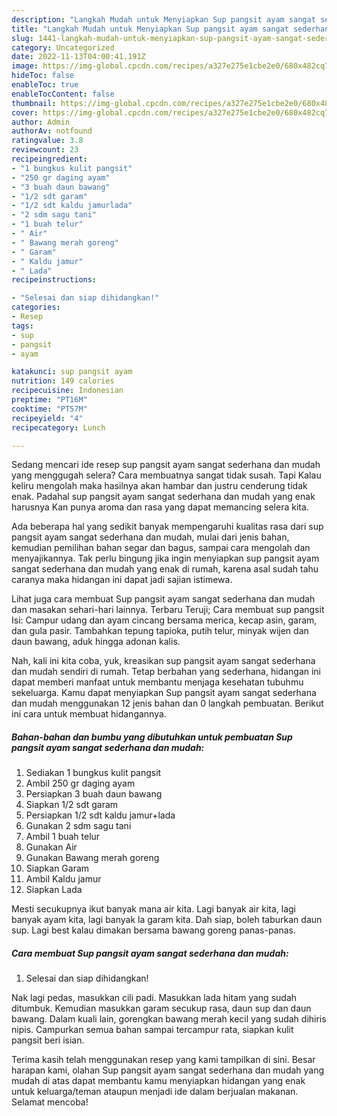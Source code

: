```yaml
---
description: "Langkah Mudah untuk Menyiapkan Sup pangsit ayam sangat sederhana dan mudah Anti Gagal"
title: "Langkah Mudah untuk Menyiapkan Sup pangsit ayam sangat sederhana dan mudah Anti Gagal"
slug: 1441-langkah-mudah-untuk-menyiapkan-sup-pangsit-ayam-sangat-sederhana-dan-mudah-anti-gagal
category: Uncategorized
date: 2022-11-13T04:00:41.191Z
image: https://img-global.cpcdn.com/recipes/a327e275e1cbe2e0/680x482cq70/sup-pangsit-ayam-sangat-sederhana-dan-mudah-foto-resep-utama.jpg
hideToc: false
enableToc: true
enableTocContent: false
thumbnail: https://img-global.cpcdn.com/recipes/a327e275e1cbe2e0/680x482cq70/sup-pangsit-ayam-sangat-sederhana-dan-mudah-foto-resep-utama.jpg
cover: https://img-global.cpcdn.com/recipes/a327e275e1cbe2e0/680x482cq70/sup-pangsit-ayam-sangat-sederhana-dan-mudah-foto-resep-utama.jpg
author: Admin
authorAv: notfound
ratingvalue: 3.8
reviewcount: 23
recipeingredient:
- "1 bungkus kulit pangsit"
- "250 gr daging ayam"
- "3 buah daun bawang"
- "1/2 sdt garam"
- "1/2 sdt kaldu jamurlada"
- "2 sdm sagu tani"
- "1 buah telur"
- " Air"
- " Bawang merah goreng"
- " Garam"
- " Kaldu jamur"
- " Lada"
recipeinstructions:

- "Selesai dan siap dihidangkan!"
categories:
- Resep
tags:
- sup
- pangsit
- ayam

katakunci: sup pangsit ayam 
nutrition: 149 calories
recipecuisine: Indonesian
preptime: "PT16M"
cooktime: "PT57M"
recipeyield: "4"
recipecategory: Lunch

---
```



Sedang mencari ide resep sup pangsit ayam sangat sederhana dan mudah yang menggugah selera? Cara membuatnya sangat tidak susah. Tapi Kalau keliru mengolah maka hasilnya akan hambar dan justru cenderung tidak enak. Padahal sup pangsit ayam sangat sederhana dan mudah yang enak harusnya Kan punya aroma dan rasa yang dapat memancing selera kita.


Ada beberapa hal yang sedikit banyak mempengaruhi kualitas rasa dari sup pangsit ayam sangat sederhana dan mudah, mulai dari jenis bahan, kemudian pemilihan bahan segar dan bagus, sampai cara mengolah dan menyajikannya. Tak perlu bingung jika ingin menyiapkan sup pangsit ayam sangat sederhana dan mudah yang enak di rumah, karena asal sudah tahu caranya maka hidangan ini dapat jadi sajian istimewa.

Lihat juga cara membuat Sup pangsit ayam sangat sederhana dan mudah dan masakan sehari-hari lainnya. Terbaru Teruji; Cara membuat sup pangsit Isi: Campur udang dan ayam cincang bersama merica, kecap asin, garam, dan gula pasir. Tambahkan tepung tapioka, putih telur, minyak wijen dan daun bawang, aduk hingga adonan kalis.


Nah, kali ini kita coba, yuk, kreasikan sup pangsit ayam sangat sederhana dan mudah sendiri di rumah. Tetap berbahan yang sederhana, hidangan ini dapat memberi manfaat untuk membantu menjaga kesehatan tubuhmu sekeluarga. Kamu dapat menyiapkan Sup pangsit ayam sangat sederhana dan mudah menggunakan 12 jenis bahan dan 0 langkah pembuatan. Berikut ini cara untuk membuat hidangannya.

<!--inarticleads1-->

##### Bahan-bahan dan bumbu yang dibutuhkan untuk pembuatan Sup pangsit ayam sangat sederhana dan mudah:

1. Sediakan 1 bungkus kulit pangsit
1. Ambil 250 gr daging ayam
1. Persiapkan 3 buah daun bawang
1. Siapkan 1/2 sdt garam
1. Persiapkan 1/2 sdt kaldu jamur+lada
1. Gunakan 2 sdm sagu tani
1. Ambil 1 buah telur
1. Gunakan  Air
1. Gunakan  Bawang merah goreng
1. Siapkan  Garam
1. Ambil  Kaldu jamur
1. Siapkan  Lada


Mesti secukupnya ikut banyak mana air kita. Lagi banyak air kita, lagi banyak ayam kita, lagi banyak la garam kita. Dah siap, boleh taburkan daun sup. Lagi best kalau dimakan bersama bawang goreng panas-panas. 

<!--inarticleads2-->

##### Cara membuat Sup pangsit ayam sangat sederhana dan mudah:


1. Selesai dan siap dihidangkan!

Nak lagi pedas, masukkan cili padi. Masukkan lada hitam yang sudah ditumbuk. Kemudian masukkan garam secukup rasa, daun sup dan daun bawang. Dalam kuali lain, gorengkan bawang merah kecil yang sudah dihiris nipis. Campurkan semua bahan sampai tercampur rata, siapkan kulit pangsit beri isian. 

Terima kasih telah menggunakan resep yang kami tampilkan di sini. Besar harapan kami, olahan Sup pangsit ayam sangat sederhana dan mudah yang mudah di atas dapat membantu kamu menyiapkan hidangan yang enak untuk keluarga/teman ataupun menjadi ide dalam berjualan makanan. Selamat mencoba!
